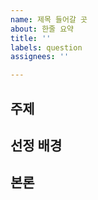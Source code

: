 ```yaml
---
name: 제목 들어갈 곳
about: 한줄 요약
title: ''
labels: question
assignees: ''

---
```


## 주제

<!-- 제목에 작성한 문제 내용은 간략 버전.  -->

## 선정 배경

<!-- 해당 질문이 중요하다고 생각하는 이유 등에 대한 설명 작성. -->

## 본론

<!-- 문제에 대한 자세한 설명은 해당 부분에 작성. -->
